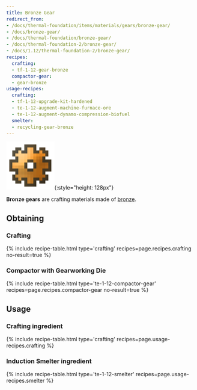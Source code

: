 ```yaml
---
title: Bronze Gear
redirect_from:
- /docs/thermal-foundation/items/materials/gears/bronze-gear/
- /docs/bronze-gear/
- /docs/thermal-foundation/bronze-gear/
- /docs/thermal-foundation-2/bronze-gear/
- /docs/1.12/thermal-foundation-2/bronze-gear/
recipes:
  crafting:
  - tf-1-12-gear-bronze
  compactor-gear:
  - gear-bronze
usage-recipes:
  crafting:
  - tf-1-12-upgrade-kit-hardened
  - te-1-12-augment-machine-furnace-ore
  - te-1-12-augment-dynamo-compression-biofuel
  smelter:
  - recycling-gear-bronze
---
```


![Bronze gear](/assets/images/thermal-foundation-2/gear-bronze.png){:style="height: 128px"}


**Bronze gears** are crafting materials made of [bronze](../bronze-ingot/).


Obtaining
---------

### Crafting
{% include recipe-table.html type='crafting' recipes=page.recipes.crafting no-result=true %}

### Compactor with Gearworking Die
{% include recipe-table.html type='te-1-12-compactor-gear' recipes=page.recipes.compactor-gear no-result=true %}


Usage
-----

### Crafting ingredient
{% include recipe-table.html type='crafting' recipes=page.usage-recipes.crafting %}

### Induction Smelter ingredient
{% include recipe-table.html type='te-1-12-smelter' recipes=page.usage-recipes.smelter %}
